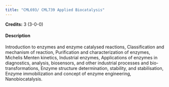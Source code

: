 ```yaml
---
title: "CML693/ CML739 Applied Biocatalysis"
---
```

**Credits:** 3 (3-0-0)

#### Description
Introduction to enzymes and enzyme catalysed reactions, Classification and mechanism of reaction, Purification and characterization of enzymes, Michelis Menten kinetics, Industrial enzymes, Applications of enzymes in diagnostics, analysis, biosensors, and other industrial processes and bio-transformations, Enzyme structure determination, stability, and stabilisation, Enzyme immobilization and concept of enzyme engineering, Nanobiocatalysis.